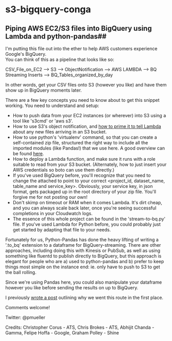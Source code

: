 # s3-bigquery-conga

## Piping AWS EC2/S3 files into BigQuery using Lambda and python-pandas##

I'm putting this file out into the ether to help AWS customers experience Google's BigQuery.    
You can think of this as a pipeline that looks like so:

CSV_File_on_EC2 --> S3 --> ObjectNotification --> AWS LAMBDA --> BQ Streaming Inserts --> BQ_Tables_organized_by_day

In other words, get your CSV files onto S3 (however you like) and have them show up in BigQuery moments later.

There are a few key concepts you need to know about to get this snippet working.  You need to understand and setup:

- How to push data from your EC2 instances (or wherever) into S3 using a tool like 's3cmd' or 'aws s3'.
- How to use S3's object notification, and [how to prime it to tell Lambda](http://docs.aws.amazon.com/lambda/latest/dg/with-s3.html) about any new files arriving in an S3 bucket.  
- How to use python's 'virtualenv' command, so that you can create a self-contained zip file, structured the right way to include all the imported modules (like Pandas!) that we use here.  A good overview can be found [here](http://www.perrygeo.com/running-python-with-compiled-code-on-aws-lambda.html).
- How to deploy a Lambda function, and make sure it runs with a role suitable to read from your S3 bucket. (Alternately, how to just insert your AWS credentials so boto can use them directly.)
- If you've used BigQuery before, you'll recognize that you need to change the attached to point to your correct <project_id, dataset_name, table_name and service_key>.  Obviously, your service key, in json format, gets packaged up in the root directory of your zip file.  You'll forgive me for not posting our own!
- Don't skimp on timeout or RAM when it comes Lambda.  It's dirt cheap, and you can always scale back later, once you're seeing successful completions in your Cloudwatch logs.
- The essence of this whole project can be found in the 'stream-to-bq.py' file.  If you've used Lambda for Python before, you could probably just get started by adapting that file to your needs.  

Fortunately for us, Python-Pandas has done the heavy lifting of writing a '.to_bq' extension to a dataframe for BigQuery-streaming.  There are other approaches, including doing this with Kinesis or PubSub, as well as using something like fluentd to publish directly to BigQuery, but this approach is elegant for people who are a) used to python-pandas and b) prefer to keep things most simple on the instance end:  ie. only have to push to S3 to get the ball rolling.  

Since we're using Pandas here, you could also manipulate your dataframe however you like before sending the results on up to BigQuery.

I previously [wrote a post](http://www.atso.com/our-bq-trip1/) outlining why we went this route in the first place.  

Comments welcome! 

Twitter: @pmueller


Credits: Christopher Corus - ATS, Chris Brokes - ATS, Abhijit Chanda - Gamma, Felipe Hoffa - Google, Graham Polley - Shine 
